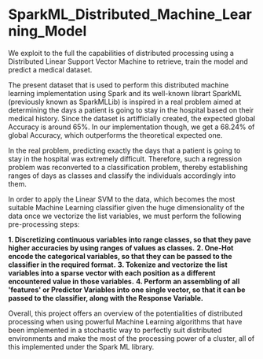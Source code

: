 # SparkML_Distributed_Machine_Learning_Model
We exploit to the full the capabilities of distributed processing using a Distributed Linear Support Vector Machine to retrieve, train the model and predict a medical dataset.

The present dataset that is used to perform this distributed machine learning implementation using Spark and its well-known librart SparkML (previously known as SparkMLLib) is inspired in a real problem aimed at determining the days a patient is going to stay in the hospital based on their medical history. Since the dataset is artifficially created, the expected global Accuracy is around 65%. In our implementation though, we get a 68.24% of global Accuracy, which outperforms the theoretical expected one.

In the real problem, predicting exactly the days that a patient is going to stay in the hospital was extremely difficult. Therefore, such a regression problem was reconverted to a classification problem, thereby establishing ranges of days as classes and classify the individuals accordingly into them.

In order to apply the Linear SVM to the data, which becomes the most suitable Machine Learning classifier given the huge dimensionality of the data once we vectorize the list variables, we must perform the following pre-processing steps:

**1. Discretizing continuous variables into range classes, so that they pave higher accuracies by using ranges of values as classes.**
**2. One-Hot encode the categorical variables, so that they can be passed to the classifier in the required format.**
**3. Tokenize and vectorize the list variables into a sparse vector with each position as a different encountered value in those variables.**
**4. Perform an assembling of all 'features' or Predictor Variables into one single vector, so that it can be passed to the classifier, along with the Response Variable.**

Overall, this project offers an overview of the potentialities of distributed processing when using powerful Machine Learning algorithms that have been implemented in a stochastic way to perfectly suit distributed environments and make the most of the processing power of a cluster, all of this implemented under the Spark ML library.

